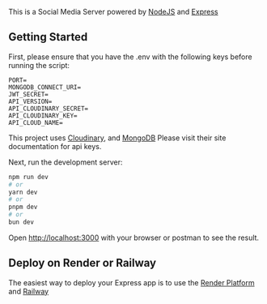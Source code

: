 This is a Social Media Server powered by [NodeJS](https://nodejs.org/) and [Express](https://expressjs.com/)

## Getting Started

First, please ensure that you have the .env with the following keys before running the script:

```
PORT=
MONGODB_CONNECT_URI=
JWT_SECRET=
API_VERSION=
API_CLOUDINARY_SECRET=
API_CLOUDINARY_KEY=
API_CLOUD_NAME=
````

This project uses [Cloudinary](https://cloudinary.com/), and [MongoDB](https://mongodb.com/)
Please visit their site documentation for api keys.


Next, run the development server:

```bash
npm run dev
# or
yarn dev
# or
pnpm dev
# or
bun dev
```

Open [http://localhost:3000](http://localhost:3000/api/{api_version}/posts) with your browser or postman to see the result.


## Deploy on Render or Railway

The easiest way to deploy your Express app is to use the [Render Platform](render.com) and [Railway](https://railway.app/)


